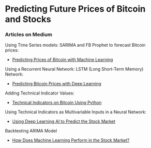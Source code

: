 # Predicting Future Prices of Bitcoin and Stocks

### Articles on Medium
Using Time Series models: SARIMA and FB Prophet to forecast Bitcoin prices:

- [Predicting Prices of Bitcoin with Machine Learning](https://medium.com/@marcosan93/predicting-prices-of-bitcoin-with-machine-learning-3e83bb4dd35f?source=friends_link&sk=1a83064b8a1a75baea68c98c35c78092)

Using a Recurrent Neural Network: LSTM (Long Short-Term Memory) Network:

- [Predicting Bitcoin Prices with Deep Learning](https://medium.com/@marcosan93/predicting-bitcoin-prices-with-deep-learning-438bc3cf9a6f?source=friends_link&sk=44f05d6e5cc82590bf6f2bbe042853eb)

Adding Technical Indicator Values:

- [Technical Indicators on Bitcoin Using Python](https://medium.com/@marcosan93/technical-indicators-on-bitcoin-using-python-c392b4a33810?source=friends_link&sk=2135a7c79769d19a1952c9bad3566fa0)

Using Technical Indicators as Multivariable Inputs in a Neural Network:

- [Using Deep Learning AI to Predict the Stock Market](https://medium.com/@marcosan93/using-deep-learning-ai-to-predict-the-stock-market-9399cf15a312?sk=d78bf38fdc19c41129051ddd77cfab80)

Backtesting ARIMA Model

- [How Does Machine Learning Perform in the Stock Market?](https://medium.com/swlh/how-does-machine-learning-perform-in-the-stock-market-33bf214b67cf?source=friends_link&sk=c7a9ebc89c365e3d92eda1e748046a37)
